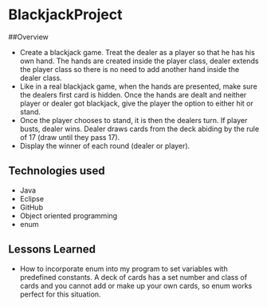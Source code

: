 # BlackjackProject

##Overview
- Create a blackjack game. Treat the dealer as a player so that he has his own hand. The hands are created inside the player class, dealer extends the player class so there is no need to add another hand inside the dealer class.
- Like in a real blackjack game, when the hands are presented, make sure the dealers first card is hidden. Once the hands are dealt and neither  player or dealer got blackjack, give the player the option to either hit or stand.
- Once the player chooses to stand, it is then the dealers turn. If player busts, dealer wins. Dealer draws cards from the deck abiding by the rule of 17 (draw until they pass 17).
- Display the winner of each round (dealer or player).

## Technologies used
- Java
- Eclipse
- GitHub
- Object oriented programming
- enum

## Lessons Learned
- How to incorporate enum into my program to set variables with predefined constants. A deck of cards has a set number and class of cards and you cannot add or make up your own cards, so enum works perfect for this situation.